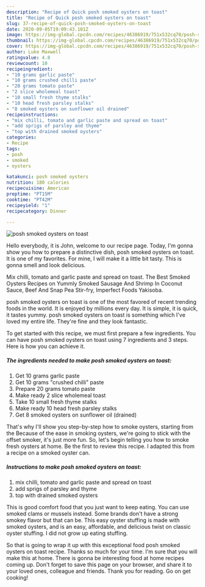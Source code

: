 ```yaml
---
description: "Recipe of Quick posh smoked oysters on toast"
title: "Recipe of Quick posh smoked oysters on toast"
slug: 37-recipe-of-quick-posh-smoked-oysters-on-toast
date: 2020-09-05T19:09:43.101Z
image: https://img-global.cpcdn.com/recipes/46386919/751x532cq70/posh-smoked-oysters-on-toast-recipe-main-photo.jpg
thumbnail: https://img-global.cpcdn.com/recipes/46386919/751x532cq70/posh-smoked-oysters-on-toast-recipe-main-photo.jpg
cover: https://img-global.cpcdn.com/recipes/46386919/751x532cq70/posh-smoked-oysters-on-toast-recipe-main-photo.jpg
author: Luke Maxwell
ratingvalue: 4.8
reviewcount: 10
recipeingredient:
- "10 grams garlic paste"
- "10 grams crushed chilli paste"
- "20 grams tomato paste"
- "2 slice wholemeal toast"
- "10 small fresh thyme stalks"
- "10 head fresh parsley stalks"
- "8 smoked oysters on sunflower oil drained"
recipeinstructions:
- "mix chilli, tomato and garlic paste and spread on toast"
- "add sprigs of parsley and thyme"
- "top with drained smoked oysters"
categories:
- Recipe
tags:
- posh
- smoked
- oysters

katakunci: posh smoked oysters 
nutrition: 180 calories
recipecuisine: American
preptime: "PT15M"
cooktime: "PT42M"
recipeyield: "1"
recipecategory: Dinner

---
```



![posh smoked oysters on toast](https://img-global.cpcdn.com/recipes/46386919/751x532cq70/posh-smoked-oysters-on-toast-recipe-main-photo.jpg)

Hello everybody, it is John, welcome to our recipe page. Today, I'm gonna show you how to prepare a distinctive dish, posh smoked oysters on toast. It is one of my favorites. For mine, I will make it a little bit tasty. This is gonna smell and look delicious.

Mix chilli, tomato and garlic paste and spread on toast. The Best Smoked Oysters Recipes on Yummly Smoked Sausage And Shrimp In Coconut Sauce, Beef And Snap Pea Stir-fry, Imperfect Foods Yakisoba.

posh smoked oysters on toast is one of the most favored of recent trending foods in the world. It is enjoyed by millions every day. It is simple, it is quick, it tastes yummy. posh smoked oysters on toast is something which I've loved my entire life. They're fine and they look fantastic.


To get started with this recipe, we must first prepare a few ingredients. You can have posh smoked oysters on toast using 7 ingredients and 3 steps. Here is how you can achieve it.

<!--inarticleads1-->

##### The ingredients needed to make posh smoked oysters on toast:

1. Get 10 grams garlic paste
1. Get 10 grams &#34;crushed chilli&#34; paste
1. Prepare 20 grams tomato paste
1. Make ready 2 slice wholemeal toast
1. Take 10 small fresh thyme stalks
1. Make ready 10 head fresh parsley stalks
1. Get 8 smoked oysters on sunflower oil (drained)


That&#39;s why I&#39;ll show you step-by-step how to smoke oysters, starting from the Because of the ease in smoking oysters, we&#39;re going to stick with the offset smoker, it&#39;s just more fun. So, let&#39;s begin telling you how to smoke fresh oysters at home. Be the first to review this recipe. I adapted this from a recipe on a smoked oyster can. 

<!--inarticleads2-->

##### Instructions to make posh smoked oysters on toast:

1. mix chilli, tomato and garlic paste and spread on toast
1. add sprigs of parsley and thyme
1. top with drained smoked oysters


This is good comfort food that you just want to keep eating. You can use smoked clams or mussels instead. Some brands don&#39;t have a strong smokey flavor but that can be. This easy oyster stuffing is made with smoked oysters, and is an easy, affordable, and delicious twist on classic oyster stuffing. I did not grow up eating stuffing. 

So that is going to wrap it up with this exceptional food posh smoked oysters on toast recipe. Thanks so much for your time. I'm sure that you will make this at home. There is gonna be interesting food at home recipes coming up. Don't forget to save this page on your browser, and share it to your loved ones, colleague and friends. Thank you for reading. Go on get cooking!
